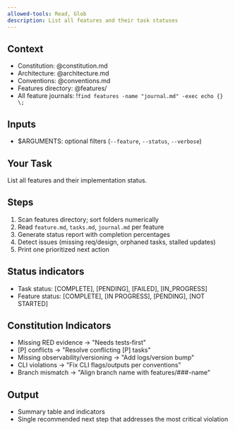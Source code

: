 ```yaml
---
allowed-tools: Read, Glob
description: List all features and their task statuses
---
```


## Context

- Constitution: @constitution.md
- Architecture: @architecture.md
- Conventions: @conventions.md
- Features directory: @features/
- All feature journals: !`find features -name "journal.md" -exec echo {} \;`

## Inputs

- $ARGUMENTS: optional filters (`--feature`, `--status`, `--verbose`)

## Your Task

List all features and their implementation status.

## Steps

1. Scan features directory; sort folders numerically
2. Read `feature.md`, `tasks.md`, `journal.md` per feature
3. Generate status report with completion percentages
4. Detect issues (missing req/design, orphaned tasks, stalled updates)
5. Print one prioritized next action

## Status indicators

- Task status: [COMPLETE], [PENDING], [FAILED], [IN_PROGRESS]
- Feature status: [COMPLETE], [IN PROGRESS], [PENDING], [NOT STARTED]

## Constitution Indicators

- Missing RED evidence → "Needs tests‑first"
- [P] conflicts → "Resolve conflicting [P] tasks"
- Missing observability/versioning → "Add logs/version bump"
- CLI violations → "Fix CLI flags/outputs per conventions"
- Branch mismatch → "Align branch name with features/###-name"

## Output

- Summary table and indicators
- Single recommended next step that addresses the most critical violation
